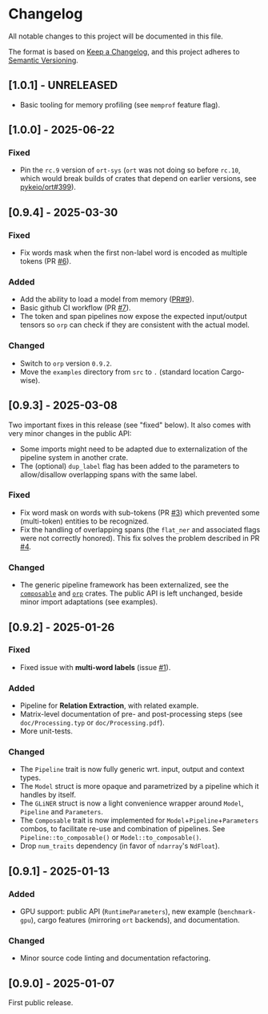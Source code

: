 # Changelog

All notable changes to this project will be documented in this file.

The format is based on [Keep a Changelog](https://keepachangelog.com/en/1.1.0/), and this project adheres to [Semantic Versioning](https://semver.org/spec/v2.0.0.html).


## [1.0.1] - UNRELEASED

- Basic tooling for memory profiling (see `memprof` feature flag).


## [1.0.0] - 2025-06-22

### Fixed 

- Pin the `rc.9` version of `ort-sys` (`ort` was not doing so before `rc.10`, which would break builds of crates that depend on earlier versions, see [pykeio/ort#399](https://github.com/pykeio/ort/issues/399)).


## [0.9.4] - 2025-03-30

### Fixed

- Fix words mask when the first non-label word is encoded as multiple tokens (PR [#6](https://github.com/fbilhaut/gline-rs/pull/6)).

### Added

- Add the ability to load a model from memory ([PR#9](https://github.com/fbilhaut/gline-rs/pull/9)).
- Basic github CI workflow (PR [#7](https://github.com/fbilhaut/gline-rs/pull/7)).
- The token and span pipelines now expose the expected input/output tensors so `orp` can check if they are consistent with the actual model.

### Changed

- Switch to `orp` version `0.9.2`.
- Move the `examples` directory from `src` to `.` (standard location Cargo-wise).


## [0.9.3] - 2025-03-08

Two important fixes in this release (see "fixed" below). It also comes with very minor changes in the public API:
* Some imports might need to be adapted due to externalization of the pipeline system in another crate.
* The (optional) `dup_label` flag has been added to the parameters to allow/disallow overlapping spans with the same label.

### Fixed

- Fix word mask on words with sub-tokens (PR [#3](https://github.com/fbilhaut/gline-rs/pull/3)) which prevented some (multi-token) entities to be recognized.
- Fix the handling of overlapping spans (the `flat_ner` and associated flags were not correctly honored). This fix solves the problem described in PR [#4](https://github.com/fbilhaut/gline-rs/pull/4).

### Changed

- The generic pipeline framework has been externalized, see the [`composable`](https://github.com/fbilhaut/composable) and [`orp`](https://github.com/fbilhaut/orp) crates. The public API is left unchanged, beside minor import adaptations (see examples).


## [0.9.2] - 2025-01-26

### Fixed

- Fixed issue with **multi-word labels** (issue [#1](https://github.com/fbilhaut/gline-rs/issues/1)).

### Added

- Pipeline for **Relation Extraction**, with related example.
- Matrix-level documentation of pre- and post-processing steps (see `doc/Processing.typ` or `doc/Processing.pdf`).
- More unit-tests.

### Changed

- The `Pipeline` trait is now fully generic wrt. input, output and context types.
- The `Model` struct is more opaque and parametrized by a pipeline which it handles by itself.
- The `GLiNER` struct is now a light convenience wrapper around `Model`, `Pipeline` and `Parameters`.
- The `Composable` trait is now implemented for `Model`+`Pipeline`+`Parameters` combos, to facilitate re-use and combination of pipelines. See `Pipeline::to_composable()` or `Model::to_composable()`.
- Drop `num_traits` dependency (in favor of `ndarray`'s `NdFloat`).


## [0.9.1] - 2025-01-13

### Added

- GPU support: public API (`RuntimeParameters`), new example (`benchmark-gpu`), cargo features (mirroring `ort` backends), and documentation.

### Changed

- Minor source code linting and documentation refactoring.


## [0.9.0] - 2025-01-07

First public release.